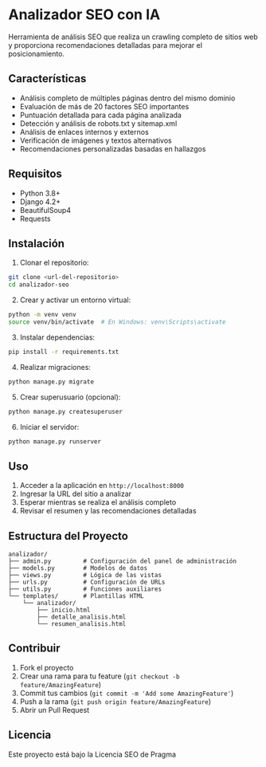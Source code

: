 # Analizador SEO con IA

Herramienta de análisis SEO que realiza un crawling completo de sitios web y proporciona recomendaciones detalladas para mejorar el posicionamiento.

## Características

- Análisis completo de múltiples páginas dentro del mismo dominio
- Evaluación de más de 20 factores SEO importantes
- Puntuación detallada para cada página analizada
- Detección y análisis de robots.txt y sitemap.xml
- Análisis de enlaces internos y externos
- Verificación de imágenes y textos alternativos
- Recomendaciones personalizadas basadas en hallazgos

## Requisitos

- Python 3.8+
- Django 4.2+
- BeautifulSoup4
- Requests

## Instalación

1. Clonar el repositorio:
```bash
git clone <url-del-repositorio>
cd analizador-seo
```

2. Crear y activar un entorno virtual:
```bash
python -m venv venv
source venv/bin/activate  # En Windows: venv\Scripts\activate
```

3. Instalar dependencias:
```bash
pip install -r requirements.txt
```

4. Realizar migraciones:
```bash
python manage.py migrate
```

5. Crear superusuario (opcional):
```bash
python manage.py createsuperuser
```

6. Iniciar el servidor:
```bash
python manage.py runserver
```

## Uso

1. Acceder a la aplicación en `http://localhost:8000`
2. Ingresar la URL del sitio a analizar
3. Esperar mientras se realiza el análisis completo
4. Revisar el resumen y las recomendaciones detalladas

## Estructura del Proyecto

```
analizador/
├── admin.py         # Configuración del panel de administración
├── models.py        # Modelos de datos
├── views.py         # Lógica de las vistas
├── urls.py          # Configuración de URLs
├── utils.py         # Funciones auxiliares
└── templates/       # Plantillas HTML
    └── analizador/
        ├── inicio.html
        ├── detalle_analisis.html
        └── resumen_analisis.html
```

## Contribuir

1. Fork el proyecto
2. Crear una rama para tu feature (`git checkout -b feature/AmazingFeature`)
3. Commit tus cambios (`git commit -m 'Add some AmazingFeature'`)
4. Push a la rama (`git push origin feature/AmazingFeature`)
5. Abrir un Pull Request

## Licencia

Este proyecto está bajo la Licencia SEO de Pragma
